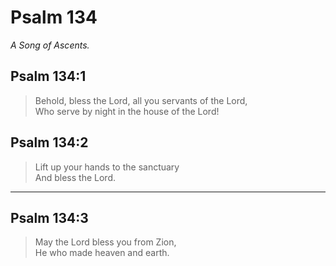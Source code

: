 # Psalm 134

_A Song of Ascents._

## Psalm 134:1

> Behold, bless the Lord, all you servants of the Lord,  
> Who serve by night in the house of the Lord!

## Psalm 134:2

> Lift up your hands to the sanctuary  
> And bless the Lord.

---

## Psalm 134:3

> May the Lord bless you from Zion,  
> He who made heaven and earth.
